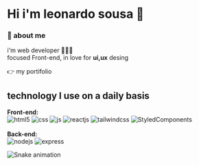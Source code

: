 # Hi i'm leonardo sousa 👋

### 🧐 about me
  i'm web developer 👨🏽‍💻 <br>
  focused Front-end, in love for <strong>ui,ux</strong> desing<br>
  
  👉 my portifolio 

## technology I use on a daily basis


<strong>Front-end:</strong><br>
           <img alt="html5" src="https://img.shields.io/badge/HTML5-E34F26?style=for-the-badge&logo=html5&logoColor=white" />
           <img alt="css" src="https://img.shields.io/badge/CSS3-1572B6?style=for-the-badge&logo=css3&logoColor=white" />
           <img alt="js" src="https://img.shields.io/badge/JavaScript-F7DF1E?style=for-the-badge&logo=javascript&logoColor=black" />
           <img alt="reactjs" src="https://img.shields.io/badge/React-20232A?style=for-the-badge&logo=react&logoColor=61DAFB"/>
           <img alt="tailwindcss" src="https://img.shields.io/badge/Tailwind_CSS-38B2AC?style=for-the-badge&logo=tailwind-css&logoColor=white"/>
           <img alt="StyledComponents" src="https://img.shields.io/badge/styled--components-DB7093?style=for-the-badge&logo=styled-components&logoColor=white"/>
           <br>
           <br>
<strong>Back-end:</strong><br>
           <img alt="nodejs" src="https://img.shields.io/badge/Node.js-43853D?style=for-the-badge&logo=node.js&logoColor=white" />
           <img alt="express" src="https://img.shields.io/badge/Express.js-404D59?style=for-the-badge" />

![Snake animation](https://github.com/ls250/ls250/blob/output/github-contribution-grid-snake.svg)
